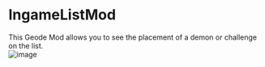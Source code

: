 # IngameListMod
This Geode Mod allows you to see the placement of a demon or challenge on the list. <br/>
![image](https://user-images.githubusercontent.com/114347520/236555759-2eee3247-1c9e-4595-b848-2b5cf20941d0.png)
